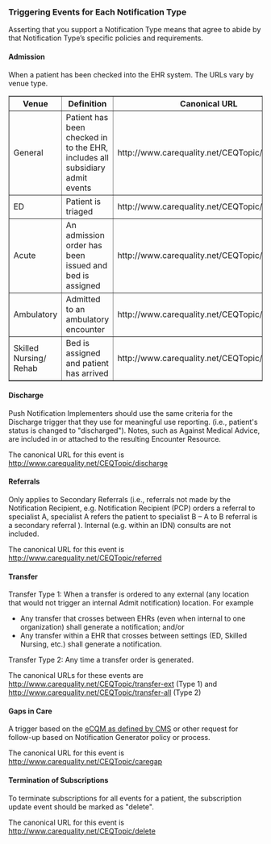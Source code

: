 <!-- Notification_Triggers.md {% comment %}
*****************************************************************************************
*                            WARNING: DO NOT EDIT THIS FILE                             *
*                                                                                       *
* This file is generated by SUSHI. Any edits you make to this file will be overwritten. *
*                                                                                       *
* To change the contents of this file, edit the original source file at:                *
* ig-data\input\pagecontent\6_Notification_Triggers.md                                  *
*****************************************************************************************
{% endcomment %} -->
### Triggering Events for Each Notification Type

Asserting that you support a Notification Type means that agree to abide by that Notification Type’s specific policies and requirements.

#### Admission
When a patient has been checked into the EHR system.  The URLs vary by venue type.

<table border="1">
<thead>
<tr>
<th>Venue</th>
<th>Definition</th>
<th>Canonical URL</th>
</tr>
</thead>
<tbody>
<tr>
<td>General</td>
<td>Patient has been checked in to the EHR, includes all subsidiary admit events</td>
<td>http://www.carequality.net/CEQTopic/admit</td>
</tr>
<tr>
<td>ED</td>
<td>Patient is triaged</td>
<td>http://www.carequality.net/CEQTopic/edadmit</td>
</tr>
<tr>
<td>Acute</td>
<td>An admission order has been issued and bed is assigned</td>
<td>http://www.carequality.net/CEQTopic/acadmit</td>
</tr>
<tr>
<td>Ambulatory</td>
<td>Admitted to an ambulatory encounter</td>
<td>http://www.carequality.net/CEQTopic/ambadmit</td>
</tr>
<tr>
<td>Skilled Nursing/<br> Rehab</td>
<td>Bed is assigned and patient has arrived</td>
<td>http://www.carequality.net/CEQTopic/snradmit</td>
</tr>
</tbody>
</table>

#### Discharge
Push Notification Implementers should use the same criteria for the Discharge trigger that they use for meaningful use reporting.  (i.e., patient's status is changed to "discharged"). Notes, such as Against Medical Advice, are included in or attached to the resulting Encounter Resource.

The canonical URL for this event is http://www.carequality.net/CEQTopic/discharge

#### Referrals
Only applies to Secondary Referrals (i.e., referrals not made by the Notification Recipient, e.g. Notification Recipient (PCP) orders a referral to specialist A, specialist A refers the patient to specialist B – A to B referral is a secondary referral ). Internal (e.g. within an IDN)  consults are not included.

The canonical URL for this event is http://www.carequality.net/CEQTopic/referred

#### Transfer
Transfer Type 1: When a transfer is ordered to any external (any location that would not trigger an internal Admit notification) location. For example
* Any transfer that crosses between EHRs (even when internal to one organization) shall generate a notification; and/or
* Any transfer within a EHR that crosses between settings (ED, Skilled Nursing, etc.) shall generate a notification.

Transfer Type 2: Any time a transfer order is generated.

The canonical URLs for these events are http://www.carequality.net/CEQTopic/transfer-ext (Type 1) and  http://www.carequality.net/CEQTopic/transfer-all (Type 2)

#### Gaps in Care
A trigger based on the [eCQM as defined by CMS](https://www.cms.gov/Regulations-and-Guidance/Legislation/EHRIncentivePrograms/ClinicalQualityMeasures "Electronic Clinical Quality Measures Basics") or other request for follow-up based on Notification Generator policy or process.

The canonical URL for this event is http://www.carequality.net/CEQTopic/caregap

#### Termination of Subscriptions

To terminate subscriptions for all events for a patient, the subscription update event should be marked as "delete".  

The canonical URL for this event is http://www.carequality.net/CEQTopic/delete
